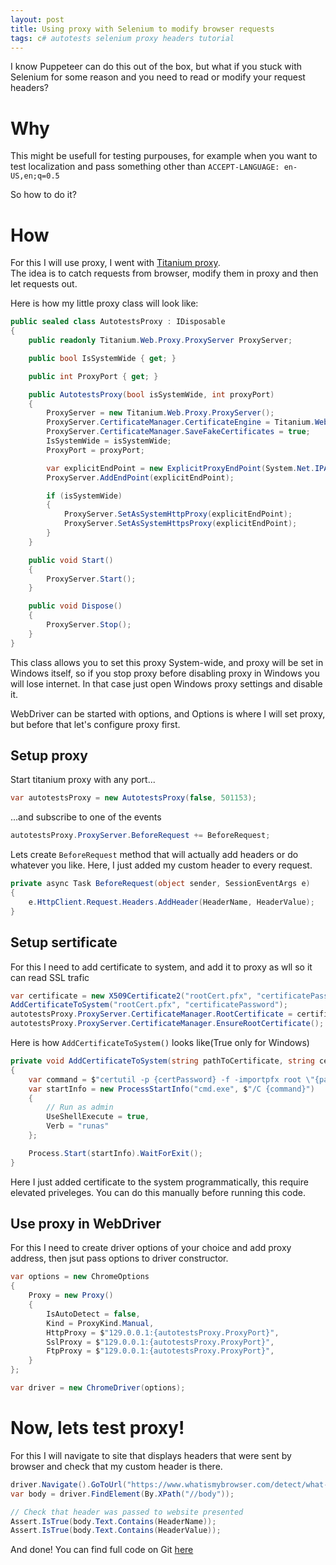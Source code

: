 ```yaml
---
layout: post
title: Using proxy with Selenium to modify browser requests
tags: c# autotests selenium proxy headers tutorial
---
```

I know Puppeteer can do this out of the box, but what if you stuck with Selenium for some reason and you need to read or modify your request headers?
<!--more-->
# Why
This might be usefull for testing purpouses, for example when you want to test localization and pass something other than `ACCEPT-LANGUAGE: en-US,en;q=0.5`  

So how to do it?

# How
For this I will use proxy, I went with [Titanium proxy](https://github.com/justcoding121/titanium-web-proxy).  
The idea is to catch requests from browser, modify them in proxy and then let requests out.

Here is how my little proxy class will look like:

```c#
public sealed class AutotestsProxy : IDisposable
{
    public readonly Titanium.Web.Proxy.ProxyServer ProxyServer;

    public bool IsSystemWide { get; }

    public int ProxyPort { get; }

    public AutotestsProxy(bool isSystemWide, int proxyPort)
    {
        ProxyServer = new Titanium.Web.Proxy.ProxyServer();
        ProxyServer.CertificateManager.CertificateEngine = Titanium.Web.Proxy.Network.CertificateEngine.DefaultWindows;
        ProxyServer.CertificateManager.SaveFakeCertificates = true;
        IsSystemWide = isSystemWide;
        ProxyPort = proxyPort;

        var explicitEndPoint = new ExplicitProxyEndPoint(System.Net.IPAddress.Any, proxyPort, true);
        ProxyServer.AddEndPoint(explicitEndPoint);

        if (isSystemWide)
        {
            ProxyServer.SetAsSystemHttpProxy(explicitEndPoint);
            ProxyServer.SetAsSystemHttpsProxy(explicitEndPoint);
        }
    }

    public void Start()
    {
        ProxyServer.Start();
    }

    public void Dispose()
    {
        ProxyServer.Stop();
    }
}
```

This class allows you to set this proxy System-wide, and proxy will be set in Windows itself, so if you stop proxy before disabling proxy in Windows you will lose internet. In that case just open Windows proxy settings and disable it.  

WebDriver can be started with options, and Options is where I will set proxy, but before that let's configure proxy first.
 
## Setup proxy
Start titanium proxy with any port...
```c#
var autotestsProxy = new AutotestsProxy(false, 501153);
```
...and subscribe to one of the events
```c#
autotestsProxy.ProxyServer.BeforeRequest += BeforeRequest;
```
Lets create `BeforeRequest` method that will actually add headers or do whatever you like. Here, I just added my custom header to every request.
```c#
private async Task BeforeRequest(object sender, SessionEventArgs e)
{
    e.HttpClient.Request.Headers.AddHeader(HeaderName, HeaderValue);
}
```

## Setup sertificate  
For this I need to add certificate to system, and add it to proxy as wll so it can read SSL trafic 
```c#
var certificate = new X509Certificate2("rootCert.pfx", "certificatePassword");
AddCertificateToSystem("rootCert.pfx", "certificatePassword");
autotestsProxy.ProxyServer.CertificateManager.RootCertificate = certificate;
autotestsProxy.ProxyServer.CertificateManager.EnsureRootCertificate();
```
Here is how `AddCertificateToSystem()` looks like(True only for Windows)  
```c#
private void AddCertificateToSystem(string pathToCertificate, string certPassword)
{
    var command = $"certutil -p {certPassword} -f -importpfx root \"{pathToCertificate}\"";
    var startInfo = new ProcessStartInfo("cmd.exe", $"/C {command}")
    {
        // Run as admin
        UseShellExecute = true,
        Verb = "runas"
    };

    Process.Start(startInfo).WaitForExit();
}
```
Here I just added certificate to the system programmatically, this require elevated priveleges. You can do this manually before running this code.  


## Use proxy in WebDriver
For this I need to create driver options of your choice and add proxy address, then jsut pass options to driver constructor.  
```c#
var options = new ChromeOptions
{
    Proxy = new Proxy()
    {
        IsAutoDetect = false,
        Kind = ProxyKind.Manual,
        HttpProxy = $"129.0.0.1:{autotestsProxy.ProxyPort}",
        SslProxy = $"129.0.0.1:{autotestsProxy.ProxyPort}",
        FtpProxy = $"129.0.0.1:{autotestsProxy.ProxyPort}",
    }
};

var driver = new ChromeDriver(options);
```
# Now, lets test proxy!  
For this I will navigate to site that displays headers that were sent by browser and check that my custom header is there.  
```c#
driver.Navigate().GoToUrl("https://www.whatismybrowser.com/detect/what-http-headers-is-my-browser-sending");
var body = driver.FindElement(By.XPath("//body"));

// Check that header was passed to website presented
Assert.IsTrue(body.Text.Contains(HeaderName));
Assert.IsTrue(body.Text.Contains(HeaderValue));
```
And done!
You can find full code on Git [here](https://github.com/ummshsh/WebDriverProxy)
